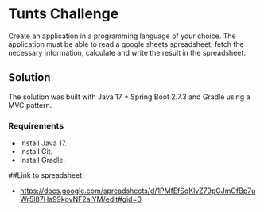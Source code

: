 # Tunts Challenge
Create an application in a programming language of your choice. The application must be able to read a google sheets spreadsheet, fetch the necessary information, calculate and write the result in the spreadsheet.

## Solution
The solution was built with Java 17 + Spring Boot 2.7.3 and Gradle using a MVC pattern.

### Requirements
- Install Java 17.
- Install Git.
- Install Gradle.

##Link to spreadsheet
  - https://docs.google.com/spreadsheets/d/1PMfEfSqKlvZ79pCJmCfBp7uWr5l87Ha99kovNF2alYM/edit#gid=0
